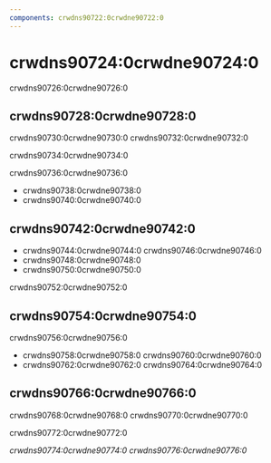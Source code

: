 ```yaml
---
components: crwdns90722:0crwdne90722:0
---
```


# crwdns90724:0crwdne90724:0

<p class="description">crwdns90726:0crwdne90726:0</p>

## crwdns90728:0crwdne90728:0

crwdns90730:0crwdne90730:0 crwdns90732:0crwdne90732:0

crwdns90734:0crwdne90734:0

crwdns90736:0crwdne90736:0

- crwdns90738:0crwdne90738:0
- crwdns90740:0crwdne90740:0

## crwdns90742:0crwdne90742:0

- crwdns90744:0crwdne90744:0 crwdns90746:0crwdne90746:0
- crwdns90748:0crwdne90748:0
- crwdns90750:0crwdne90750:0

crwdns90752:0crwdne90752:0

## crwdns90754:0crwdne90754:0

crwdns90756:0crwdne90756:0

- crwdns90758:0crwdne90758:0 crwdns90760:0crwdne90760:0
- crwdns90762:0crwdne90762:0 crwdns90764:0crwdne90764:0

## crwdns90766:0crwdne90766:0

crwdns90768:0crwdne90768:0 crwdns90770:0crwdne90770:0

crwdns90772:0crwdne90772:0

*crwdns90774:0crwdne90774:0 crwdns90776:0crwdne90776:0*